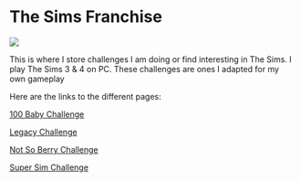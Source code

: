 # The Sims Franchise
<img src="https://media.contentapi.ea.com/content/dam/eacom/SIMS/220923-franchise-page-rebrand/images/2022/10/the-sims-featured-image-2022-oct.jpg.adapt.crop191x100.1200w.jpg">

This is where I store challenges I am doing or find interesting in The Sims. I play The Sims 3 & 4 on PC. These challenges are ones I adapted for my own gameplay

Here are the links to the different pages:

[100 Baby Challenge](./ts3-ts4/100babychl.html)

[Legacy Challenge](./ts3-ts4/legchl.html)

[Not So Berry Challenge](./ts3-ts4/nsb.html)

[Super Sim Challenge](./ts3-ts4/supersim.html)